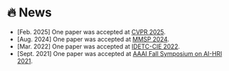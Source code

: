 # 🔥 News

- [Feb. 2025] One paper was accepted at [CVPR 2025](https://cvpr.thecvf.com/Conferences/2025). 
- [Aug. 2024] One paper was accepted at [MMSP 2024](https://attend.ieee.org/mmsp-2024/). 
- [Mar. 2022] One paper was accepted at [IDETC-CIE 2022](https://event.asme.org/IDETC-CIE-2022). 
- [Sept. 2021] One paper was accepted at [AAAI Fall Symposium on AI-HRI 2021](https://ai-hri.github.io/2021/). 
